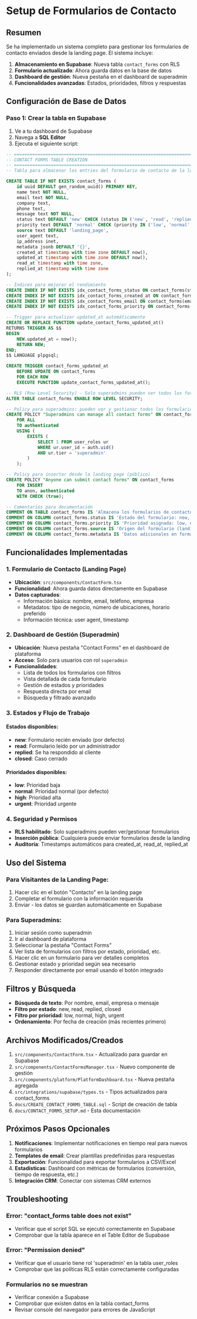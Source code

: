 # Setup de Formularios de Contacto

## Resumen

Se ha implementado un sistema completo para gestionar los formularios de contacto enviados desde la landing page. El sistema incluye:

1. **Almacenamiento en Supabase**: Nueva tabla `contact_forms` con RLS
2. **Formulario actualizado**: Ahora guarda datos en la base de datos
3. **Dashboard de gestión**: Nueva pestaña en el dashboard de superadmin
4. **Funcionalidades avanzadas**: Estados, prioridades, filtros y respuestas

## Configuración de Base de Datos

### Paso 1: Crear la tabla en Supabase

1. Ve a tu dashboard de Supabase
2. Navega a **SQL Editor**
3. Ejecuta el siguiente script:

```sql
-- ============================================================================
-- CONTACT FORMS TABLE CREATION
-- ============================================================================
-- Tabla para almacenar los entries del formulario de contacto de la landing page

CREATE TABLE IF NOT EXISTS contact_forms (
    id uuid DEFAULT gen_random_uuid() PRIMARY KEY,
    name text NOT NULL,
    email text NOT NULL,
    company text,
    phone text,
    message text NOT NULL,
    status text DEFAULT 'new' CHECK (status IN ('new', 'read', 'replied', 'closed')),
    priority text DEFAULT 'normal' CHECK (priority IN ('low', 'normal', 'high', 'urgent')),
    source text DEFAULT 'landing_page',
    user_agent text,
    ip_address inet,
    metadata jsonb DEFAULT '{}',
    created_at timestamp with time zone DEFAULT now(),
    updated_at timestamp with time zone DEFAULT now(),
    read_at timestamp with time zone,
    replied_at timestamp with time zone
);

-- Índices para mejorar el rendimiento
CREATE INDEX IF NOT EXISTS idx_contact_forms_status ON contact_forms(status);
CREATE INDEX IF NOT EXISTS idx_contact_forms_created_at ON contact_forms(created_at DESC);
CREATE INDEX IF NOT EXISTS idx_contact_forms_email ON contact_forms(email);
CREATE INDEX IF NOT EXISTS idx_contact_forms_priority ON contact_forms(priority);

-- Trigger para actualizar updated_at automáticamente
CREATE OR REPLACE FUNCTION update_contact_forms_updated_at()
RETURNS TRIGGER AS $$
BEGIN
    NEW.updated_at = now();
    RETURN NEW;
END;
$$ LANGUAGE plpgsql;

CREATE TRIGGER contact_forms_updated_at
    BEFORE UPDATE ON contact_forms
    FOR EACH ROW
    EXECUTE FUNCTION update_contact_forms_updated_at();

-- RLS (Row Level Security) - Solo superadmins pueden ver todos los formularios
ALTER TABLE contact_forms ENABLE ROW LEVEL SECURITY;

-- Policy para superadmins: pueden ver y gestionar todos los formularios
CREATE POLICY "Superadmins can manage all contact forms" ON contact_forms
    FOR ALL
    TO authenticated
    USING (
        EXISTS (
            SELECT 1 FROM user_roles ur
            WHERE ur.user_id = auth.uid()
            AND ur.tier = 'superadmin'
        )
    );

-- Policy para insertar desde la landing page (público)
CREATE POLICY "Anyone can submit contact forms" ON contact_forms
    FOR INSERT
    TO anon, authenticated
    WITH CHECK (true);

-- Comentarios para documentación
COMMENT ON TABLE contact_forms IS 'Almacena los formularios de contacto enviados desde la landing page';
COMMENT ON COLUMN contact_forms.status IS 'Estado del formulario: new, read, replied, closed';
COMMENT ON COLUMN contact_forms.priority IS 'Prioridad asignada: low, normal, high, urgent';
COMMENT ON COLUMN contact_forms.source IS 'Origen del formulario (landing_page, etc.)';
COMMENT ON COLUMN contact_forms.metadata IS 'Datos adicionales en formato JSON';
```

## Funcionalidades Implementadas

### 1. Formulario de Contacto (Landing Page)

- **Ubicación**: `src/components/ContactForm.tsx`
- **Funcionalidad**: Ahora guarda datos directamente en Supabase
- **Datos capturados**:
  - Información básica: nombre, email, teléfono, empresa
  - Metadatos: tipo de negocio, número de ubicaciones, horario preferido
  - Información técnica: user agent, timestamp

### 2. Dashboard de Gestión (Superadmin)

- **Ubicación**: Nueva pestaña "Contact Forms" en el dashboard de plataforma
- **Acceso**: Solo para usuarios con rol `superadmin`
- **Funcionalidades**:
  - Lista de todos los formularios con filtros
  - Vista detallada de cada formulario
  - Gestión de estados y prioridades
  - Respuesta directa por email
  - Búsqueda y filtrado avanzado

### 3. Estados y Flujo de Trabajo

#### Estados disponibles:
- **new**: Formulario recién enviado (por defecto)
- **read**: Formulario leído por un administrador
- **replied**: Se ha respondido al cliente
- **closed**: Caso cerrado

#### Prioridades disponibles:
- **low**: Prioridad baja
- **normal**: Prioridad normal (por defecto)
- **high**: Prioridad alta
- **urgent**: Prioridad urgente

### 4. Seguridad y Permisos

- **RLS habilitado**: Solo superadmins pueden ver/gestionar formularios
- **Inserción pública**: Cualquiera puede enviar formularios desde la landing
- **Auditoría**: Timestamps automáticos para created_at, read_at, replied_at

## Uso del Sistema

### Para Visitantes de la Landing Page:

1. Hacer clic en el botón "Contacto" en la landing page
2. Completar el formulario con la información requerida
3. Enviar - los datos se guardan automáticamente en Supabase

### Para Superadmins:

1. Iniciar sesión como superadmin
2. Ir al dashboard de plataforma
3. Seleccionar la pestaña "Contact Forms"
4. Ver lista de formularios con filtros por estado, prioridad, etc.
5. Hacer clic en un formulario para ver detalles completos
6. Gestionar estado y prioridad según sea necesario
7. Responder directamente por email usando el botón integrado

## Filtros y Búsqueda

- **Búsqueda de texto**: Por nombre, email, empresa o mensaje
- **Filtro por estado**: new, read, replied, closed
- **Filtro por prioridad**: low, normal, high, urgent
- **Ordenamiento**: Por fecha de creación (más recientes primero)

## Archivos Modificados/Creados

1. `src/components/ContactForm.tsx` - Actualizado para guardar en Supabase
2. `src/components/ContactFormsManager.tsx` - Nuevo componente de gestión
3. `src/components/platform/PlatformDashboard.tsx` - Nueva pestaña agregada
4. `src/integrations/supabase/types.ts` - Tipos actualizados para contact_forms
5. `docs/CREATE_CONTACT_FORMS_TABLE.sql` - Script de creación de tabla
6. `docs/CONTACT_FORMS_SETUP.md` - Esta documentación

## Próximos Pasos Opcionales

1. **Notificaciones**: Implementar notificaciones en tiempo real para nuevos formularios
2. **Templates de email**: Crear plantillas predefinidas para respuestas
3. **Exportación**: Funcionalidad para exportar formularios a CSV/Excel
4. **Estadísticas**: Dashboard con métricas de formularios (conversión, tiempo de respuesta, etc.)
5. **Integración CRM**: Conectar con sistemas CRM externos

## Troubleshooting

### Error: "contact_forms table does not exist"
- Verificar que el script SQL se ejecutó correctamente en Supabase
- Comprobar que la tabla aparece en el Table Editor de Supabase

### Error: "Permission denied"
- Verificar que el usuario tiene rol 'superadmin' en la tabla user_roles
- Comprobar que las políticas RLS están correctamente configuradas

### Formularios no se muestran
- Verificar conexión a Supabase
- Comprobar que existen datos en la tabla contact_forms
- Revisar console del navegador para errores de JavaScript 
